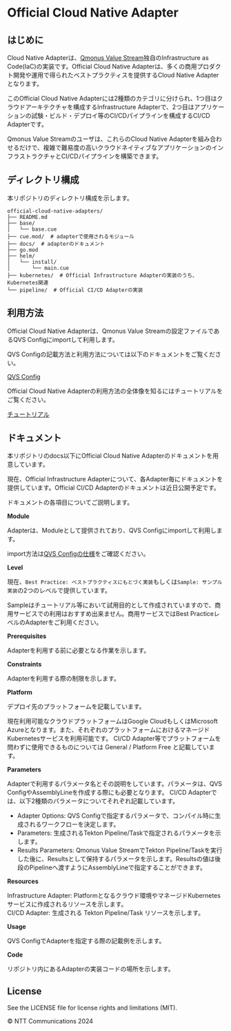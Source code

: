 # Official Cloud Native Adapter

## はじめに

Cloud Native Adapterは、[Qmonus Value Stream](https://www.valuestream.qmonus.net/)独自のInfrastructure as Code(IaC)の実装です。Official Cloud Native Adapterは、多くの商用プロダクト開発や運用で得られたベストプラクティスを提供するCloud Native Adapterとなります。

このOfficial Cloud Native Adapterには2種類のカテゴリに分けられ、1つ目はクラウドアーキテクチャを構成するInfrastructure Adapterで、2つ目はアプリケーションの試験・ビルド・デプロイ等のCI/CDパイプラインを構成するCI/CD Adapterです。

Qmonus Value Streamのユーザは、これらのCloud Native Adapterを組み合わせるだけで、複雑で難易度の高いクラウドネイティブなアプリケーションのインフラストラクチャとCI/CDパイプラインを構築できます。

## ディレクトリ構成

本リポジトリのディレクトリ構成を示します。

```text
official-cloud-native-adapters/
├── README.md
├── base/
│   └── base.cue
├── cue.mod/  # adapterで使用されるモジュール
├── docs/  # adapterのドキュメント
├── go.mod
├── helm/
│   └── install/
│       └── main.cue
├── kubernetes/  # Official Infrastructure Adapterの実装のうち、Kubernetes関連
└── pipeline/  # Official CI/CD Adapterの実装
```

## 利用方法

Official Cloud Native Adapterは、Qmonus Value Streamの設定ファイルであるQVS Configにimportして利用します。

QVS Configの記載方法と利用方法については以下のドキュメントをご覧ください。

[QVS Config](https://docs.valuestream.qmonus.net/spec/qvs-config/)

Official Cloud Native Adapterの利用方法の全体像を知るにはチュートリアルをご覧ください。

[チュートリアル](https://docs.valuestream.qmonus.net/tutorials/preparation/)

## ドキュメント

本リポジトリのdocs以下にOfficial Cloud Native Adapterのドキュメントを用意しています。

現在、Official Infrastructure Adapterについて、各Adapter毎にドキュメントを提供しています。Official CI/CD Adapterのドキュメントは近日公開予定です。

ドキュメントの各項目についてご説明します。

**Module**

Adapterは、Moduleとして提供されており、QVS Configにimportして利用します。

import方法は[QVS Configの仕様](https://docs.valuestream.qmonus.net/spec/qvs-config/)をご確認ください。

**Level**

現在、`Best Practice: ベストプラクティスにもとづく実装`もしくは`Sample: サンプル実装`の2つのレベルで提供しています。

Sampleはチュートリアル等において試用目的として作成されていますので、商用サービスでの利用はおすすめ出来ません。商用サービスではBest PracticeレベルのAdapterをご利用ください。

**Prerequisites**

Adapterを利用する前に必要となる作業を示します。

**Constraints**

Adapterを利用する際の制限を示します。

**Platform**

デプロイ先のプラットフォームを記載しています。

現在利用可能なクラウドプラットフォームはGoogle CloudもしくはMicrosoft Azureとなります。また、それぞれのプラットフォームにおけるマネージドKubernetesサービスを利用可能です。
CI/CD Adapter等でプラットフォームを問わずに使用できるものについては General / Platform Free と記載しています。

**Parameters**

Adapterで利用するパラメータ名とその説明をしています。パラメータは、QVS ConfigやAssemblyLineを作成する際にも必要となります。
CI/CD Adapterでは、以下2種類のパラメータについてそれぞれ記載しています。
- Adapter Options: QVS Configで指定するパラメータで、コンパイル時に生成されるワークフローを決定します。
- Parameters: 生成されるTekton Pipeline/Taskで指定されるパラメータを示します。
- Results Parameters: Qmonus Value StreamでTekton Pipeline/Taskを実行した後に、Resultsとして保持するパラメータを示します。Resultsの値は後段のPipelineへ渡すようにAssemblyLineで指定することができます。

**Resources**

Infrastructure Adapter: Platformとなるクラウド環境やマネージドKubernetesサービスに作成されるリソースを示します。  
CI/CD Adapter:  生成される Tekton Pipeline/Task リソースを示します。

**Usage**

QVS ConfigでAdapterを指定する際の記載例を示します。

**Code**

リポジトリ内にあるAdapterの実装コードの場所を示します。

## License

See the LICENSE file for license rights and limitations (MIT).


&copy; NTT Communications 2024
